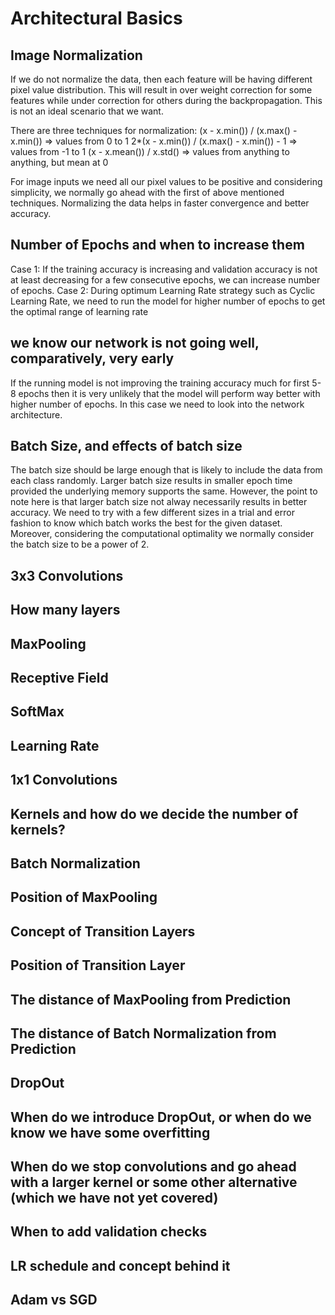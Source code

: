 
# Architectural Basics #

## Image Normalization
If we do not normalize the data, then each feature will be having different pixel value distribution. This will result in over weight correction for some features while under correction for others during the backpropagation. This is not an ideal scenario that we want.

There are three techniques for normalization:
(x - x.min()) / (x.max() - x.min()) => values from 0 to 1
2*(x - x.min()) / (x.max() - x.min()) - 1 => values from -1 to 1
(x - x.mean()) / x.std() => values from anything to anything, but mean at 0

For image inputs we need all our pixel values to be positive and considering simplicity, we normally go ahead with the first of above mentioned techniques. Normalizing the data helps in faster convergence and better accuracy.

## Number of Epochs and when to increase them
Case 1: If the training accuracy is increasing and validation accuracy is not at least decreasing for a few consecutive epochs, we can increase number of epochs.
Case 2: During optimum Learning Rate strategy such as Cyclic Learning Rate, we need to run the model for higher number of epochs to get the optimal range of learning rate


## we know our network is not going well, comparatively, very early
If the running model is not improving the training accuracy much for first 5-8 epochs then it is very unlikely that the model will perform way better with higher number of epochs. In this case we need to look into the network architecture.

## Batch Size, and effects of batch size
The batch size should be large enough that is likely to include the data from each class randomly. Larger batch size results in smaller epoch time provided the underlying memory supports the same. However, the point to note here is that larger batch size not alway necessarily results in better accuracy. We need to try with a few different sizes in a  trial and error fashion to know which batch works the best for the given dataset. Moreover, considering the computational optimality we normally consider the batch size to be a power of 2.

## 3x3 Convolutions


## How many layers

## MaxPooling

## Receptive Field

## SoftMax

## Learning Rate

## 1x1 Convolutions

## Kernels and how do we decide the number of kernels?

## Batch Normalization

## Position of MaxPooling

## Concept of Transition Layers

## Position of Transition Layer

## The distance of MaxPooling from Prediction

## The distance of Batch Normalization from Prediction

## DropOut

## When do we introduce DropOut, or when do we know we have some overfitting

## When do we stop convolutions and go ahead with a larger kernel or some other alternative (which we have not yet covered)

## When to add validation checks

## LR schedule and concept behind it

## Adam vs SGD
